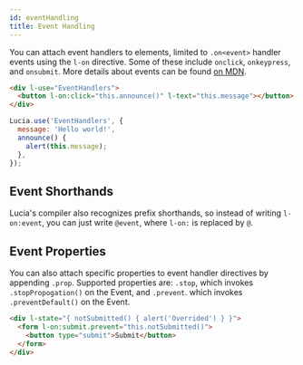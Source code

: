 ```yaml
---
id: eventHandling
title: Event Handling
---
```


You can attach event handlers to elements, limited to `.on<event>` handler events using the `l-on` directive. Some of these include `onclick`, `onkeypress`, and `onsubmit`. More details about events can be found [on MDN](https://developer.mozilla.org/en-US/docs/Web/Guide/Events/Event_handlers).

```html
<div l-use="EventHandlers">
  <button l-on:click="this.announce()" l-text="this.message"></button>
</div>
```

```javascript
Lucia.use('EventHandlers', {
  message: 'Hello world!',
  announce() {
    alert(this.message);
  },
});
```

## Event Shorthands

Lucia's compiler also recognizes prefix shorthands, so instead of writing `l-on:event`, you can just write `@event`, where `l-on:` is replaced by `@`.

## Event Properties

You can also attach specific properties to event handler directives by appending `.prop`. Supported properties are: `.stop`, which invokes `.stopPropogation()` on the Event, and `.prevent`. which invokes `.preventDefault()` on the Event.

```html
<div l-state="{ notSubmitted() { alert('Overrided') } }">
  <form l-on:submit.prevent="this.notSubmitted()">
    <button type="submit">Submit</button>
  </form>
</div>
```